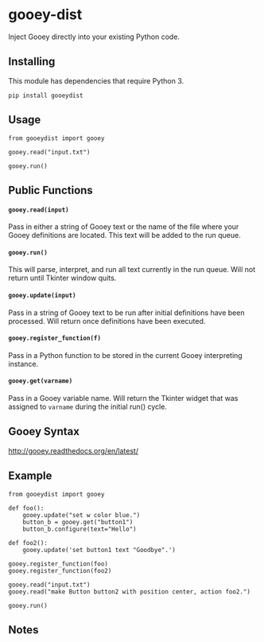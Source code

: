 # gooey-dist
Inject Gooey directly into your existing Python code.
## Installing
This module has dependencies that require Python 3.
```
pip install gooeydist
```

## Usage
```
from gooeydist import gooey
```
```
gooey.read("input.txt")
```
```
gooey.run()
```

## Public Functions
#### `gooey.read(input)`
Pass in either a string of Gooey text or the name of the file where your Gooey definitions are located. This text will be added to the run queue.
#### `gooey.run()`
This will parse, interpret, and run all text currently in the run queue. Will not return until Tkinter window quits.
#### `gooey.update(input)`
Pass in a string of Gooey text to be run after initial definitions have been processed. Will return once definitions have been executed.
#### `gooey.register_function(f)`
Pass in a Python function to be stored in the current Gooey interpreting instance.
#### `gooey.get(varname)`
Pass in a Gooey variable name. Will return the Tkinter widget that was assigned to `varname` during the initial run() cycle.




## Gooey Syntax
http://gooey.readthedocs.org/en/latest/

## Example
```
from gooeydist import gooey

def foo():
	gooey.update("set w color blue.")
	button_b = gooey.get("button1")
	button_b.configure(text="Hello")
	
def foo2():
	gooey.update('set button1 text "Goodbye".')
	
gooey.register_function(foo)
gooey.register_function(foo2)

gooey.read("input.txt")
gooey.read("make Button button2 with position center, action foo2.")

gooey.run()
```

## Notes

	
